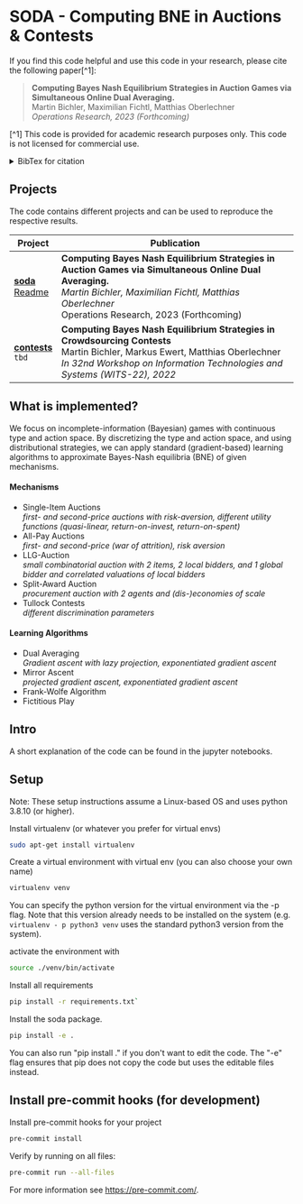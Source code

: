 # SODA - Computing BNE in Auctions & Contests
If you find this code helpful and use this code in your research, please cite the following paper[^1]:

>**Computing Bayes Nash Equilibrium Strategies in Auction Games via Simultaneous Online Dual Averaging.**<br>
Martin Bichler, Maximilian Fichtl, Matthias Oberlechner<br>
*Operations Research, 2023 (Forthcoming)*

[^1] This code is provided for academic research purposes only. This code is not licensed for commercial use.

<details>
<summary> BibTex for citation </summary>

```
@article{Bichler2023soda,
  author = {Bichler, Martin and Fichtl, Maximilian and Oberlechner, Matthias},
  title = {Computing Bayes Nash Equilibrium Strategies in Auction Games via Simultaneous Online Dual Averaging},
  year = {2023},
  journal = {Operations Research (Forthcoming)},
}
```
</details>



## Projects
The code contains different projects and can be used to reproduce the respective results.

| Project | Publication |
| ------- | ----------- |
| [**soda**](./projects/soda/)<br> [Readme](./projects/soda/readme.md) |  **Computing Bayes Nash Equilibrium Strategies in Auction Games via Simultaneous Online Dual Averaging.** <br> *Martin Bichler, Maximilian Fichtl, Matthias Oberlechner*<br> Operations Research, 2023 (Forthcoming) |
| [**contests**](./projects/contests/) <br> `tbd` | **Computing Bayes Nash Equilibrium Strategies in Crowdsourcing Contests** <br> Martin Bichler, Markus Ewert, Matthias Oberlechner <br> *In 32nd Workshop on Information Technologies and Systems (WITS-22), 2022*



## What is implemented?

We focus on incomplete-information (Bayesian) games with continuous type and action space. 
By discretizing the type and action space, and using distributional strategies, we can apply standard (gradient-based) learning algorithms to approximate Bayes-Nash equilibria (BNE) of given mechanisms.

#### Mechanisms

- Single-Item Auctions <br>*first- and second-price auctions with risk-aversion, different utility functions (quasi-linear, return-on-invest, return-on-spent)*
- All-Pay Auctions<br>
 *first- and second-price (war of attrition), risk aversion*
- LLG-Auction <br>
  *small combinatorial auction with 2 items, 2 local bidders, and 1 global bidder and correlated valuations of local bidders*
- Split-Award Auction <br> 
 *procurement auction with 2 agents and (dis-)economies of scale*
- Tullock Contests <br> *different discrimination parameters*

#### Learning Algorithms

- Dual Averaging <br> *Gradient ascent with lazy projection, exponentiated gradient ascent*
- Mirror Ascent <br> *projected gradient ascent, exponentiated gradient ascent*
- Frank-Wolfe Algorithm
- Fictitious Play

## Intro
A short explanation of the code can be found in the jupyter notebooks.

## Setup

Note: These setup instructions assume a Linux-based OS and uses python 3.8.10 (or higher).

Install virtualenv (or whatever you prefer for virtual envs)
```bash
sudo apt-get install virtualenv
```

Create a virtual environment with virtual env (you can also choose your own name)

```bash
virtualenv venv
```

You can specify the python version for the virtual environment via the -p flag. 
Note that this version already needs to be installed on the system (e.g. `virtualenv - p python3 venv` uses the 
standard python3 version from the system).

activate the environment with
```bash
source ./venv/bin/activate
```
Install all requirements

```bash
pip install -r requirements.txt`
```
Install the soda package.

```bash
pip install -e .
```
You can also run "pip install ." if you don't want to edit the code. The "-e" flag ensures that pip does not copy the code but uses the editable files instead.

## Install pre-commit hooks (for development)
Install pre-commit hooks for your project

```bash
pre-commit install
```

Verify by running on all files:

```bash
pre-commit run --all-files
```

For more information see https://pre-commit.com/.
